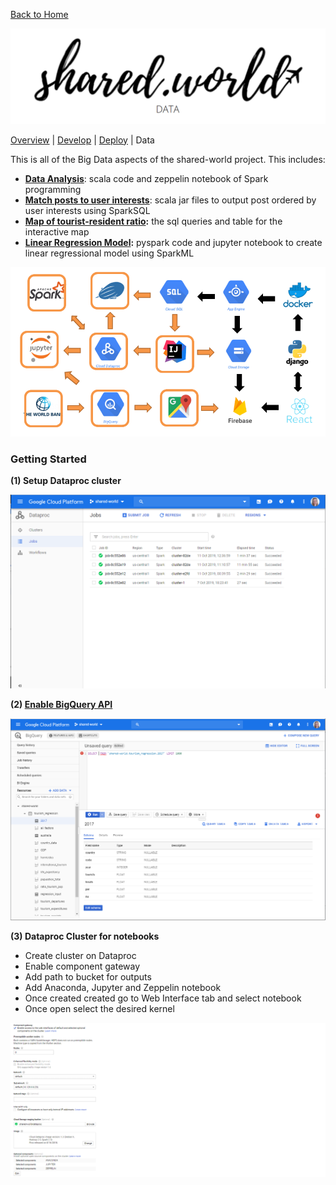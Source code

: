 [Back to Home](https://teanlouise.github.io)

![sw_data](./images/sw_data_title.PNG)

[Overview](https://teanlouise.github.io/shared-world) | [Develop](https://teanlouise.github.io/shared-world/develop) |  [Deploy](https://teanlouise.github.io/shared-world/deploy) | Data

This is all of the Big Data aspects of the shared-world project. This includes:
- **[Data Analysis](https://teanlouise.github.io/shared-world-data/src/data_analysis)**: scala code and zeppelin notebook of Spark programming
- **[Match posts to user interests](https://teanlouise.github.io/shared-world-data/src/match_posts)**: scala jar files to output post ordered by user interests using SparkSQL
- **[Map of tourist-resident ratio](https://teanlouise.github.io/shared-world-data/src/2017_ratio):** the sql queries and table for the interactive map
- **[Linear Regression Model](https://teanlouise.github.io/shared-world-data/src/linear_regression):** pyspark code and jupyter notebook to create linear regressional model using SparkML

![sw_data_workflow](./images/sw_data_workflow.PNG)

### Getting Started

**(1) Setup Dataproc cluster**

![sw_data_setup_1](./images/sw_data_setup_1.PNG)

**(2) [Enable BigQuery API](https://data.worldbank.org/indicator/SP.POP.TOTL)**

![sw_data_setup_2](./images/sw_data_setup_2.PNG)

**(3) Dataproc Cluster for notebooks**
-	Create cluster on Dataproc
-	Enable component gateway
-	Add path to bucket for outputs
-	Add Anaconda, Jupyter and Zeppelin notebook
-	Once created created go to Web Interface tab and select notebook
-	Once open select the desired kernel

![sw_data_setup_3](./images/sw_data_setup_3.PNG)